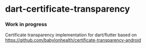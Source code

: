 # dart-certificate-transparency

### Work in progress

Certificate transparency implementation for dart/flutter based on https://github.com/babylonhealth/certificate-transparency-android